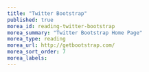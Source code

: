 ```yaml
---
title: "Twitter Bootstrap"
published: true
morea_id: reading-twitter-bootstrap
morea_summary: "Twitter Bootstrap Home Page"
morea_type: reading
morea_url: http://getbootstrap.com/
morea_sort_order: 7
morea_labels:
---
```


